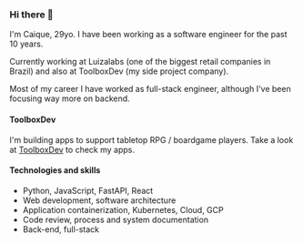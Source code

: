 ### Hi there 👋

I'm Caique, 29yo. I have been working as a software engineer for the past 10 years.

Currently working at Luizalabs (one of the biggest retail companies in Brazil) and also at ToolboxDev (my side project company).

Most of my career I have worked as full-stack engineer, although I've been focusing way more on backend.

#### ToolboxDev

I'm building apps to support tabletop RPG / boardgame players. Take a look at [ToolboxDev](https://www.toolboxdev.site/) to check my apps.

#### Technologies and skills

- Python, JavaScript, FastAPI, React
- Web development, software architecture
- Application containerization, Kubernetes, Cloud, GCP
- Code review, process and system documentation
- Back-end, full-stack
